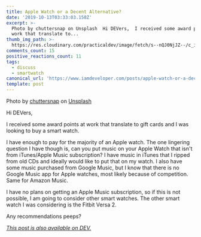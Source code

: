 ```yaml
---
title: Apple Watch or a Decent Alternative?
date: '2019-10-13T03:33:03.158Z'
excerpt: >-
  Photo by chuttersnap on Unsplash  Hi DEVers,  I received some award points at
  work that translate to...
thumb_img_path: >-
  https://res.cloudinary.com/practicaldev/image/fetch/s--nQJ0NjJZ--/c_imagga_scale,f_auto,fl_progressive,h_420,q_auto,w_1000/https://thepracticaldev.s3.amazonaws.com/i/8b96dyvzm39b8hgcdzvp.jpg
comments_count: 15
positive_reactions_count: 11
tags:
  - discuss
  - smartwatch
canonical_url: 'https://www.iamdeveloper.com/posts/apple-watch-or-a-decent-alternative-49i1/'
template: post
---
```


Photo by [chuttersnap](https://unsplash.com/@chuttersnap?utm_source=unsplash&utm_medium=referral&utm_content=creditCopyText) on [Unsplash](https://unsplash.com/s/photos/watch-apple?utm_source=unsplash&utm_medium=referral&utm_content=creditCopyText)

Hi DEVers,

I received some award points at work that translate to gift cards and I was looking to buy a smart watch.

I have enough to pay for the majority of an Apple watch. The one lingering question I have though is, can you put music on your Apple Watch that isn't from iTunes/Apple Music subscription? I have music in iTunes that I ripped from old CDs and ideally would like to put that on my watch. I also have some music purchased from Google Music, but I know that there is no Google Music app for Apple watches, most likely because of competition. Same for Amazon Music.

I have no plans on getting an Apple Music subscription, so if this is not possible, I am going to consider other smart watches. The other smart watch I was considering is the Fitbit Versa 2.

Any recommendations peeps?

_[This post is also available on DEV.](https://dev.to/nickytonline/apple-watch-or-a-decent-alternative-49i1)_

<script>
const parent = document.getElementsByTagName('head')[0];
const script = document.createElement('script');
script.type = 'text/javascript';
script.src = 'https://cdnjs.cloudflare.com/ajax/libs/iframe-resizer/4.1.1/iframeResizer.min.js';
script.charset = 'utf-8';
script.onload = function() {
    window.iFrameResize({}, '.liquidTag');
};
parent.appendChild(script);
</script>
